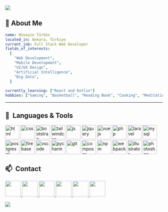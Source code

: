 <img src="https://media0.giphy.com/media/dzaUX7CAG0Ihi/giphy.gif"/> 



<!--
**hsyntrkz87/hsyntrkz87** is a ✨ _special_ ✨ repository because its `README.md` (this file) appears on your GitHub profile.

Here are some ideas to get you started:

- 🔭 I’m currently working on ...
- 🌱 I’m currently learning ...
- 👯 I’m looking to collaborate on ...
- 🤔 I’m looking for help with ...
- 💬 Ask me about ...
- 📫 How to reach me: ...
- 😄 Pronouns: ...
- ⚡ Fun fact: ...
-->

<h2>🔭 About Me </h2>


```yaml
name: Hüseyin Türköz
located_in: Ankara, Türkiye
current_job: Full Stack Web Developer
fields_of_interests:
  [
    "Web Development",
    "Mobile Development",
    "UI/UX Design",
    "Artificial Intelligence",
    "Big Data",
  ]
 
currently_learning: ["React and Kotlin"]
hobbies: ["Gaming", "Basketball", "Reading Book", "Cooking", "Meditation"]
```
  
---  

<h2> 🚀 &nbsp;Languages & Tools </h2>
<p align="left">


          

<img src="https://cdn.jsdelivr.net/gh/devicons/devicon/icons/html5/html5-plain-wordmark.svg" alt="html" width="45" height="45"/>          
<img src="https://cdn.jsdelivr.net/gh/devicons/devicon/icons/css3/css3-original-wordmark.svg" alt="css" width="45" height="45"/>          
<img src="https://cdn.jsdelivr.net/gh/devicons/devicon/icons/bootstrap/bootstrap-original.svg"  alt="bootstrap" width="45" height="45"/>
<img src="https://cdn.jsdelivr.net/gh/devicons/devicon/icons/tailwindcss/tailwindcss-plain.svg" alt="tailwindcss" width="45" height="45"/>
<img src="https://cdn.jsdelivr.net/gh/devicons/devicon/icons/javascript/javascript-original.svg" alt="js" width="45" height="45"/>
<img src="https://cdn.jsdelivr.net/gh/devicons/devicon/icons/jquery/jquery-original-wordmark.svg" alt="jquery" width="45" height="45"/>          
<img src="https://cdn.jsdelivr.net/gh/devicons/devicon/icons/vuejs/vuejs-original.svg" alt="vuejs" width="45" height="45"/>         
<img src="https://cdn.jsdelivr.net/gh/devicons/devicon/icons/php/php-plain.svg" alt="php" width="45" height="45"/>
<img src="https://cdn.jsdelivr.net/gh/devicons/devicon/icons/laravel/laravel-plain.svg" alt="laravel" width="45" height="45"/>                   
<img src="https://cdn.jsdelivr.net/gh/devicons/devicon/icons/mysql/mysql-original-wordmark.svg" alt="mysql" width="45" height="45"/>         
<img src="https://cdn.jsdelivr.net/gh/devicons/devicon/icons/postgresql/postgresql-original.svg" alt="postgresql" width="45" height="45"/>          
<img src="https://cdn.jsdelivr.net/gh/devicons/devicon/icons/firebase/firebase-plain.svg" alt="firebase" width="45" height="45"/>          
<img src="https://cdn.jsdelivr.net/gh/devicons/devicon/icons/vscode/vscode-original.svg" alt="vscode" width="45" height="45"/>  
<img src="https://cdn.jsdelivr.net/gh/devicons/devicon/icons/pycharm/pycharm-original.svg" alt="pycharm" width="45" height="45"/>  
<img src="https://cdn.jsdelivr.net/gh/devicons/devicon/icons/git/git-original.svg" alt="git" width="45" height="45"/>
<img src="https://cdn.jsdelivr.net/gh/devicons/devicon/icons/composer/composer-original.svg" alt="composer" width="45" height="45"/>      
<img src="https://cdn.jsdelivr.net/gh/devicons/devicon/icons/npm/npm-original-wordmark.svg" alt="npm" width="45" height="45"/>
<img src="https://cdn.jsdelivr.net/gh/devicons/devicon/icons/webpack/webpack-original.svg" alt="webpack" width="45" height="45"/>                    
<img src="https://cdn.jsdelivr.net/gh/devicons/devicon/icons/illustrator/illustrator-plain.svg" alt="illustrator" width="45" height="45"/>
<img src="https://cdn.jsdelivr.net/gh/devicons/devicon/icons/photoshop/photoshop-plain.svg" alt="photoshop" width="45" height="45"//>
          
</p>

<h2> 📫 &nbsp;Contact  </h2>
<p align="left">
<a href="http://huseyinturkoz.com/">
  <img height="50" src="http://huseyinturkoz.com/icons/web2.png"/>
</a>
  
<a href="https://www.behance.net/hsyntrkz/">
  <img height="50" src="http://huseyinturkoz.com/icons/behance.png"/>
</a>
  
<a href="http://www.linkedin.com/in/hüseyin-türköz-ba3799120/">
  <img height="50" src="http://huseyinturkoz.com/icons/linkedin.png"/>
</a>

<a href="https://www.instagram.com/huseyinturkoz.js/">
  <img height="50" src="http://huseyinturkoz.com/icons/instagram.png"/>
</a>
  
<a href="https://twitter.com/huseyinturkozjs">
  <img height="50" src="http://huseyinturkoz.com/icons/twitter.png"/>
</a>
  
  <a href="https://steamcommunity.com/id/alighierinferno">
  <img height="50" src="http://huseyinturkoz.com/icons/steam2.png"/>
</a>

</p>

<img src="https://media1.giphy.com/media/DhulSUWynvliwOmpOE/giphy.gif"/> 
